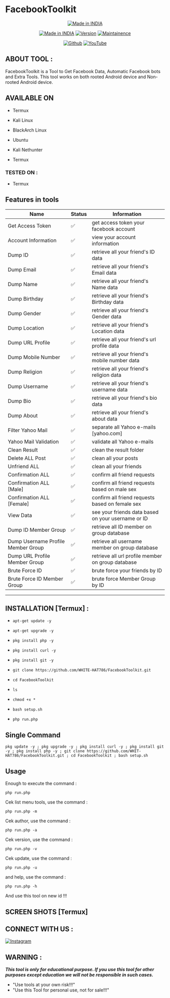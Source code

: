 # FacebookToolkit

<p align="center">
<a href="https://github.com/WHITE-HAT786/FacebookToolkit.git"><img title="Made in INDIA" src="https://img.shields.io/badge/MADE%20IN-INDIA-SCRIPT?colorA=%23ff8100&colorB=%23017e40&colorC=%23ff0000&style=for-the-badge"></a>
</p>

</p>
<p align="center">
<a href="https://github.com/WHITE-HAT786/FacebookToolkit.git"><img title="Made in INDIA" src="https://img.shields.io/badge/Tool-FacebookToolkit-green.svg"></a>
<a href="https://github.com/WHITE-HAT786/FacebookToolkit.git"><img title="Version" src="https://img.shields.io/badge/Version-1.0-green.svg?style=flat-square"></a>
<a href="https://github.com/WHITE-HAT786/FacebookToolkit.git"><img title="Maintainence" src="https://img.shields.io/badge/Maintained%3F-yes-green.svg"></a>
</p>


<p align="center">



</p>


<p align="center">
<a href="https://github.com/WHITE-HAT786"><img title="Github" src="https://img.shields.io/badge/WHITE-HAT786-brightgreen?style=for-the-badge&logo=github"></a>
<a href="https://youtu.be/EgYXZJWgCcQ"><img title="YouTube" src="https://img.shields.io/badge/YouTube-WHITE HAT-red?style=for-the-badge&logo=Youtube"></a>
</p>







## ABOUT TOOL :

FacebookToolkit is a Tool to Get Facebook Data, Automatic Facebook bots and Extra Tools. This tool works on both rooted Android device and Non-rooted Android device.

## AVAILABLE ON

* Termux

* Kali Linux

* BlackArch Linux

* Ubuntu

* Kali Nethunter

* Termux

### TESTED ON :

* Termux

## Features in tools

| Name                               | Status             | Information                                        |
| ---------------------------------- | ------------------ | -------------------------------------------------- |
| Get Access Token                   | :white_check_mark: | get access token your facebook account             |
| Account Information                | :white_check_mark: | view your account information                      |
| Dump ID                            | :white_check_mark: | retrieve all your friend's ID data                 |
| Dump Email                         | :white_check_mark: | retrieve all your friend's Email data              |
| Dump Name                          | :white_check_mark: | retrieve all your friend's Name data               |
| Dump Birthday                      | :white_check_mark: | retrieve all your friend's Birthday data           |
| Dump Gender                        | :white_check_mark: | retrieve all your friend's Gender data             |
| Dump Location                      | :white_check_mark: | retrieve all your friend's Location data           |
| Dump URL Profile                   | :white_check_mark: | retrieve all your friend's url profile data        |
| Dump Mobile Number                 | :white_check_mark: | retrieve all your friend's mobile number data      |
| Dump Religion                      | :white_check_mark: | retrieve all your friend's religion data           |
| Dump Username                      | :white_check_mark: | retrieve all your friend's username data           |
| Dump Bio                           | :white_check_mark: | retrieve all your friend's bio data                |
| Dump About                         | :white_check_mark: | retrieve all your friend's about data              |
| Filter Yahoo Mail                  | :white_check_mark: | separate all Yahoo e-mails [yahoo.com]             |
| Yahoo Mail Validation              | :white_check_mark: | validate all Yahoo e-mails                         |
| Clean Result                       | :white_check_mark: | clean the result folder                            |
| Delete ALL Post                    | :white_check_mark: | clean all your posts                               |
| Unfriend ALL                       | :white_check_mark: | clean all your friends                             |
| Confirmation ALL                   | :white_check_mark: | confirm all friend requests                        |
| Confirmation ALL [Male]            | :white_check_mark: | confirm all friend requests based on male sex      |
| Confirmation ALL [Female]          | :white_check_mark: | confirm all friend requests based on female sex     |
| View Data                          | :white_check_mark: | see your friends data based on your username or ID |
| Dump ID Member Group               | :white_check_mark: | retrieve all ID member on group database           |
| Dump Username Profile Member Group | :white_check_mark: | retrieve all username member on group database     |
| Dump URL Profile Member Group      | :white_check_mark: | retrieve all url profile member on group database  |
| Brute Force ID                     | :white_check_mark: | brute force your friends by ID                     |
| Brute Force ID Member Group        | :white_check_mark: | brute force Member Group by ID                     |






----


## INSTALLATION [Termux] :

* `apt-get update -y`

* `apt-get upgrade -y`

* `pkg install php -y`

* `pkg install curl -y`

* `pkg install git -y`


* `git clone https://github.com/WHITE-HAT786/FacebookToolkit.git`

* `cd FacebookToolkit`

* `ls`

* `chmod +x *`

* `bash setup.sh`

* `php run.php`

## Single Command
```
pkg update -y ; pkg upgrade -y ; pkg install curl -y ; pkg install git -y ; pkg install php -y ; git clone https://github.com/WHIT-HAT786/FacebookToolkit.git ; cd FacebookToolkit ; bash setup.sh

```

## Usage

Enough to execute the command :

    php run.php

Cek list menu tools, use the command : 

    php run.php -m

Cek author, use the command : 

    php run.php -a

Cek version, use the command : 

    php run.php -v

Cek update, use the command : 

    php run.php -u

and help, use the command : 

    php run.php -h


And use this tool on new id !!!


## SCREEN SHOTS [Termux]


<p align="center">


</p>

## CONNECT WITH US :

[![Instagram](https://img.shields.io/badge/INSTAGRAM-FOLLOW-red?style=for-the-badge&logo=instagram)](https://instagram.com/white_hat_278?igshid=175v9uifresgr)



## WARNING : 

***This tool is only for educational purpose. If you use this tool for other purposes except education we will not be responsible in such cases.***
 
* "Use tools at your own risk!!!"
* "Use this Tool for personal use, not for sale!!!"




